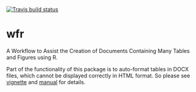 <!-- badges: start -->
  [![Travis build status](https://travis-ci.org/blueskypie/wfr.svg?branch=master)](https://travis-ci.org/blueskypie/wfr)
  <!-- badges: end -->
  
# wfr
A Workflow to Assist the Creation of Documents Containing Many Tables and Figures using R.

Part of the functionality of this package is to auto-format tables in DOCX files, which cannot be displayed correctly in HTML format. So please see [vignette](https://github.com/blueskypie/wfr/blob/master/wfr.vignette.pdf) and [manual](https://github.com/blueskypie/wfr/blob/master/wfr.manual.pdf) for details. 
